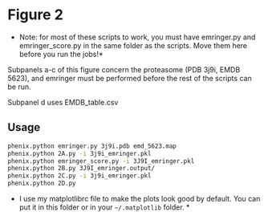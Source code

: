 # Figure 2
* Note: for most of these scripts to work, you must have emringer.py and emringer_score.py in the same folder as the scripts. Move them here before you run the jobs!*

Subpanels a-c of this figure concern the proteasome (PDB 3j9i, EMDB 5623), and emringer must be performed before the rest of the scripts can be run.

Subpanel d uses EMDB_table.csv

## Usage

```bash
phenix.python emringer.py 3j9i.pdb emd_5623.map
phenix.python 2A.py -i 3j9i_emringer.pkl
phenix.python emringer_score.py -i 3J9I_emringer.pkl
phenix.python 2B.py 3J9I_emringer.output/
phenix.python 2C.py -i 3j9i_emringer.pkl
phenix.python 2D.py 
```

* I use my matplotlibrc file to make the plots look good by default. You can put it in this folder or in your `~/.matplotlib` folder. *

